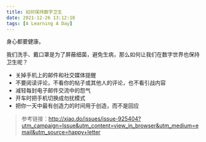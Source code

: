```yaml
---
title: 如何保持数字卫生
date: 2021-12-26 13:12:18
tags: [A Learning A Day]
---
```


身心都要健康。

<!--more-->

我们洗手、戴口罩是为了屏蔽细菌，避免生病，那么如何让我们在数字世界也保持卫生呢？



- 关掉手机上的邮件和社交媒体提醒
- 不要阅读评论，不看你的帖子或其他人的评论，也不看引战内容
- 减轻每封电子邮件交流中的怨气
- 开车时把手机切换成勿扰模式
- 把你一天中最有创造力的时间用于创造，而不是回应



> 参考链接：http://xiao.do/issues/issue-925404?utm_campaign=Issue&utm_content=view_in_browser&utm_medium=email&utm_source=happy+letter

